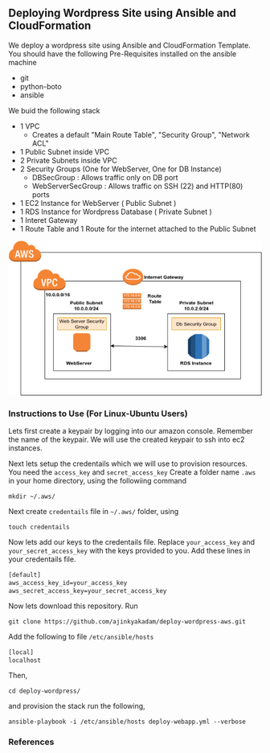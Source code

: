 ## Deploying Wordpress Site using Ansible and CloudFormation

We deploy a wordpress site using Ansible and CloudFormation Template. You should have the following Pre-Requisites installed on the ansible machine

- git
- python-boto
- ansible

We buid the following stack 
  - 1 VPC 
      - Creates a default "Main Route Table", "Security Group", "Network ACL"
  - 1 Public Subnet inside VPC 
  - 2 Private Subnets inside VPC  
  - 2 Security Groups (One for WebServer, One for DB Instance)
      - DBSecGroup : Allows traffic only on DB port 
      - WebServerSecGroup : Allows traffic on SSH (22) and HTTP(80) ports   
  - 1 EC2 Instance for WebServer ( Public Subnet )  
  - 1 RDS Instance for Wordpress Database ( Private Subnet ) 
  - 1 Interet Gateway 
  - 1 Route Table and 1 Route for the internet attached to the Public Subnet

<img src="Wordpress Deploy.png">


### Instructions to Use (For Linux-Ubuntu Users)

Lets first create a keypair by logging into our amazon console. Remember the name of the keypair. We will use the created keypair to ssh into ec2 instances. 

Next lets setup the credentails which we will use to provision resources. You need the `access_key` and `secret_access_key` 
Create a folder name `.aws` in your home directory, using the followiing command

```
mkdir ~/.aws/
```

Next create `credentails` file in `~/.aws/` folder, using 

```
touch credentails
```

Now lets add our keys to the credentails file. Replace `your_access_key` and `your_secret_access_key` with the keys provided to you. Add these lines in your credentails file.

```
[default]
aws_access_key_id=your_access_key
aws_secret_access_key=your_secret_access_key
```

Now lets download this repository. Run 

```
git clone https://github.com/ajinkyakadam/deploy-wordpress-aws.git
```

Add the following to file `/etc/ansible/hosts` 

```
[local]
localhost
```

Then, 

```
cd deploy-wordpress/
```

and provision the stack run the following,

```
ansible-playbook -i /etc/ansible/hosts deploy-webapp.yml --verbose
```
### References
